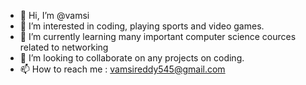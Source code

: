 - 👋 Hi, I’m @vamsi
- 👀 I’m interested in coding, playing sports and video games.
- 🌱 I’m currently learning many important computer science cources related to networking
- 💞️ I’m looking to collaborate on any projects on coding.
- 📫 How to reach me : vamsireddy545@gmail.com
